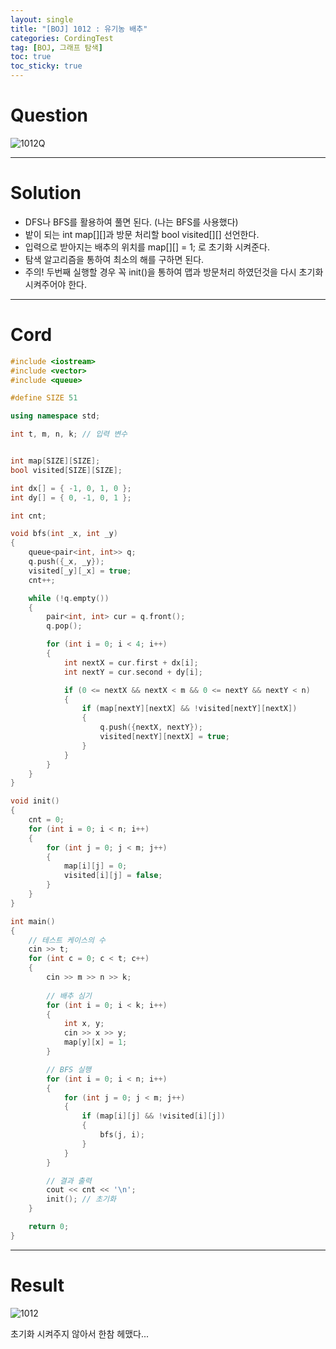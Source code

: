 ```yaml
---
layout: single
title: "[BOJ] 1012 : 유기농 배추"
categories: CordingTest
tag: [BOJ, 그래프 탐색]
toc: true
toc_sticky: true
---
```


# Question
![1012Q](https://user-images.githubusercontent.com/97664446/175762805-eafc0977-70e1-40c1-8b3c-310d5bb0eb1b.PNG)

***

# Solution
- DFS나 BFS를 활용하여 풀면 된다. (나는 BFS를 사용했다)
- 밭이 되는 int map[][]과 방문 처리할 bool visited[][] 선언한다.
- 입력으로 받아지는 배추의 위치를 map[][] = 1; 로 초기화 시켜준다.
- 탐색 알고리즘을 통하여 최소의 해를 구하면 된다.
- 주의! 두번째 실행할 경우 꼭 init()을 통하여 맵과 방문처리 하였던것을 다시 초기화 시켜주어야 한다.

***

# Cord
```c++
#include <iostream>
#include <vector>
#include <queue>

#define SIZE 51

using namespace std;

int t, m, n, k;	// 입력 변수


int map[SIZE][SIZE];
bool visited[SIZE][SIZE];

int dx[] = { -1, 0, 1, 0 };
int dy[] = { 0, -1, 0, 1 };

int cnt;

void bfs(int _x, int _y)
{
	queue<pair<int, int>> q;
	q.push({_x, _y});
	visited[_y][_x] = true;
	cnt++;

	while (!q.empty())
	{
		pair<int, int> cur = q.front();
		q.pop();

		for (int i = 0; i < 4; i++)
		{
			int nextX = cur.first + dx[i];
			int nextY = cur.second + dy[i];

			if (0 <= nextX && nextX < m && 0 <= nextY && nextY < n)
			{
				if (map[nextY][nextX] && !visited[nextY][nextX])
				{
					q.push({nextX, nextY});
					visited[nextY][nextX] = true;
				}
			}
		}
	}
}

void init()
{
	cnt = 0;
	for (int i = 0; i < n; i++)
	{
		for (int j = 0; j < m; j++)
		{
			map[i][j] = 0;
			visited[i][j] = false;
		}
	}
}

int main()
{
	// 테스트 케이스의 수
	cin >> t;
	for (int c = 0; c < t; c++)
	{
		cin >> m >> n >> k;
		
		// 배추 심기
		for (int i = 0; i < k; i++)
		{
			int x, y;
			cin >> x >> y;
			map[y][x] = 1;
		}

		// BFS 실행
		for (int i = 0; i < n; i++)
		{
			for (int j = 0; j < m; j++)
			{
				if (map[i][j] && !visited[i][j])
				{
					bfs(j, i);
				}
			}
		}

		// 결과 출력
		cout << cnt << '\n';
		init();	// 초기화
	}

	return 0;
}
```

***

# Result
![1012](https://user-images.githubusercontent.com/97664446/175762807-93d512b4-4ab3-4da4-bbb2-5ece991cfb5b.PNG)

초기화 시켜주지 않아서 한참 헤맸다...